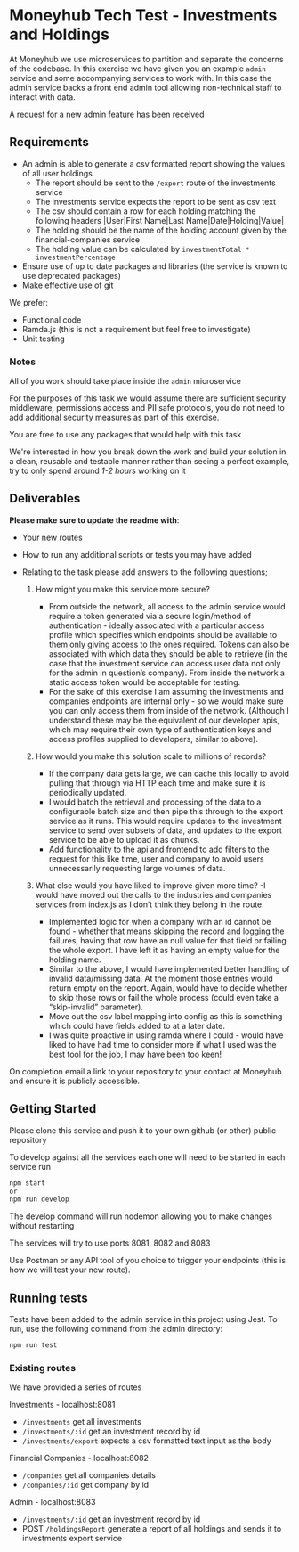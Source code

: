 # Moneyhub Tech Test - Investments and Holdings

At Moneyhub we use microservices to partition and separate the concerns of the codebase. In this exercise we have given you an example `admin` service and some accompanying services to work with. In this case the admin service backs a front end admin tool allowing non-technical staff to interact with data.

A request for a new admin feature has been received

## Requirements

- An admin is able to generate a csv formatted report showing the values of all user holdings
  - The report should be sent to the `/export` route of the investments service
  - The investments service expects the report to be sent as csv text
  - The csv should contain a row for each holding matching the following headers
    |User|First Name|Last Name|Date|Holding|Value|
  - The holding should be the name of the holding account given by the financial-companies service
  - The holding value can be calculated by `investmentTotal * investmentPercentage`
- Ensure use of up to date packages and libraries (the service is known to use deprecated packages)
- Make effective use of git

We prefer:

- Functional code
- Ramda.js (this is not a requirement but feel free to investigate)
- Unit testing

### Notes

All of you work should take place inside the `admin` microservice

For the purposes of this task we would assume there are sufficient security middleware, permissions access and PII safe protocols, you do not need to add additional security measures as part of this exercise.

You are free to use any packages that would help with this task

We're interested in how you break down the work and build your solution in a clean, reusable and testable manner rather than seeing a perfect example, try to only spend around _1-2 hours_ working on it

## Deliverables

**Please make sure to update the readme with**:

- Your new routes
- How to run any additional scripts or tests you may have added
- Relating to the task please add answers to the following questions;

  1. How might you make this service more secure?

     - From outside the network, all access to the admin service would require a token generated via a secure login/method of authentication - ideally associated with a particular access profile which specifies which endpoints should be available to them only giving access to the ones required. Tokens can also be associated with which data they should be able to retrieve (in the case that the investment service can access user data not only for the admin in question’s company). From inside the network a static access token would be acceptable for testing.
     - For the sake of this exercise I am assuming the investments and companies endpoints are internal only - so we would make sure you can only access them from inside of the network. (Although I understand these may be the equivalent of our developer apis, which may require their own type of authentication keys and access profiles supplied to developers, similar to above).

  2. How would you make this solution scale to millions of records?

     - If the company data gets large, we can cache this locally to avoid pulling that through via HTTP each time and make sure it is periodically updated.
     - I would batch the retrieval and processing of the data to a configurable batch size and then pipe this through to the export service as it runs. This would require updates to the investment service to send over subsets of data, and updates to the export service to be able to upload it as chunks.
     - Add functionality to the api and frontend to add filters to the request for this like time, user and company to avoid users unnecessarily requesting large volumes of data.

  3. What else would you have liked to improve given more time?
     -I would have moved out the calls to the industries and companies services from index.js as I don’t think they belong in the route.
     - Implemented logic for when a company with an id cannot be found - whether that means skipping the record and logging the failures, having that row have an null value for that field or failing the whole export. I have left it as having an empty value for the holding name.
     - Similar to the above, I would have implemented better handling of invalid data/missing data. At the moment those entries would return empty on the report. Again, would have to decide whether to skip those rows or fail the whole process (could even take a “skip-invalid” parameter).
     - Move out the csv label mapping into config as this is something which could have fields added to at a later date.
     - I was quite proactive in using ramda where I could - would have liked to have had time to consider more if what I used was the best tool for the job, I may have been too keen!

On completion email a link to your repository to your contact at Moneyhub and ensure it is publicly accessible.

## Getting Started

Please clone this service and push it to your own github (or other) public repository

To develop against all the services each one will need to be started in each service run

```bash
npm start
or
npm run develop
```

The develop command will run nodemon allowing you to make changes without restarting

The services will try to use ports 8081, 8082 and 8083

Use Postman or any API tool of you choice to trigger your endpoints (this is how we will test your new route).

## Running tests

Tests have been added to the admin service in this project using Jest. To run, use the following command from the admin directory:

```bash
npm run test
```

### Existing routes

We have provided a series of routes

Investments - localhost:8081

- `/investments` get all investments
- `/investments/:id` get an investment record by id
- `/investments/export` expects a csv formatted text input as the body

Financial Companies - localhost:8082

- `/companies` get all companies details
- `/companies/:id` get company by id

Admin - localhost:8083

- `/investments/:id` get an investment record by id
- POST `/holdingsReport` generate a report of all holdings and sends it to investments export service
